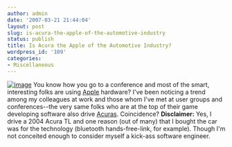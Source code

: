 ```yaml
---
author: admin
date: '2007-03-21 21:44:04'
layout: post
slug: is-acura-the-apple-of-the-automotive-industry
status: publish
title: Is Acura the Apple of the Automotive Industry?
wordpress_id: '109'
categories:
- Miscellaneous
---
```


[![image](http://seanmountcastle.com/wp-content/uploads/2007/03/acura_logo_3.thumbnail.jpg)](http://www.acura.com)
You know how you go to a conference and most of the smart, interesting
folks are using [Apple](http://www.apple.com/hardware/) hardware? I've
been noticing a trend among my colleagues at work and those whom I've
met at user groups and conferences--the very same folks who are at the
top of their game developing software also drive
[Acuras](http://www.acura.com/). Coincidence? **Disclaimer:** Yes, I
drive a 2004 Acura TL and one reason (out of many) that I bought the car
was for the technology (bluetooth hands-free-link, for example). Though
I'm not conceited enough to consider myself a kick-ass software
engineer.
